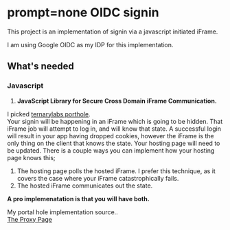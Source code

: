 # prompt=none OIDC signin  
This project is an implementation of signin via a javascript initiated iFrame.  

I am using Google OIDC as my IDP for this implementation.  

## What's needed

### Javascript  

1. **JavaScript Library for Secure Cross Domain iFrame Communication.**  

I picked [ternarylabs porthole](https://ternarylabs.github.io/porthole/).  
Your signin will be happening in an iFrame which is going to be hidden.  That iFrame job will attempt to log in, and will know that state.  A successful login will result in your app having dropped cookies, however the iFrame is the only thing on the client that knows the state.  Your hosting page will need to be updated.  There is a couple ways you can implement how your hosting page knows this;
1. The hosting page polls the hosted iFrame.  I prefer this technique, as it covers the case where your iFrame catastrophically fails.
2. The hosted iFrame communicates out the state.

**A pro implemenatation is that you will have both.**  

My portal hole implementation source..  
[The Proxy Page](Pages/Account/iFrameProxy.cshtml)  






